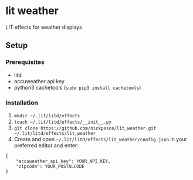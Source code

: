 # lit weather
LIT effects for weather displays

## Setup
### Prerequisites
- litd
- accuweather api key
- python3 cachetools (`sudo pip3 install cachetools`)

### Installation
1. `mkdir ~/.lit/litd/effects`
2. `touch ~/.lit/litd/effects/__init__.py`
3. `git clone https://github.com/nickpesce/lit_weather.git ~/.lit/litd/effects/lit_weather`
4. Create and open `~/.lit/litd/effects/lit_weather/config.json` in your preferred editor and enter:
```
{
    "accuweather_api_key": YOUR_API_KEY,
    "zipcode": YOUR_POSTALCODE
}
```
